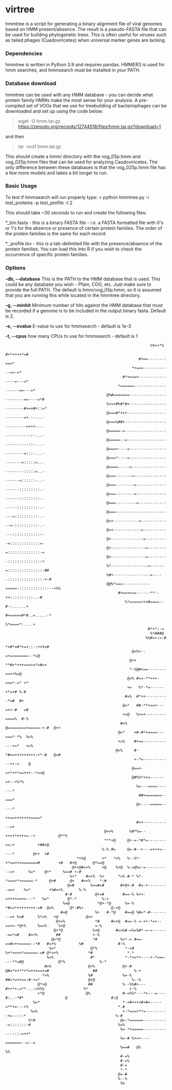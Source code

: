 

# virtree




hmmtree is a script for generating a binary alignment file of viral genomes based on HMM present/absence. The result is a pseudo-FASTA file that can be used for building phylogenetic trees. This is often useful for viruses such as tailed phages (Cuadoviricetes) when universal marker genes are lacking. 

### Dependencies

hmmtree is written in Python 3.9 and requires pandas. HMMER3 is used for hmm searches, and hmmsearch must be installed in your PATH. 

### Database download

hmmtree can be used with any HMM database - you can decide what protein family HMMs make the most sense for your analysis. 
A pre-compiled set of VOGs that we use for treebuilding of bacteriophages can be downloaded and set up using the code below:

> wget -O hmm.tar.gz  <https://zenodo.org/records/12744518/files/hmm.tar.gz?download=1>

and then

> tar -xvzf hmm.tar.gz

This should create a hmm/ directory with the vog_05p.hmm and vog_025p.hmm files that can be used for analyzing Caudoviricetes. 
The only difference between these databases is that the vog_025p.hmm file has a few more models and takes a bit longer to run. 

### Basic Usage

To test if hmmsearch will run properly type: \> python hmmtree.py -i test_proteins -p test_profile -t 2

This should take ~30 seconds to run and create the following files:

\*_bin.fasta - this is a binary FASTA file - i.e. a FASTA formatted file with 0's or 1's for the absence or presence of certain protein families. The order of the protein families is the same for each record. 

\*._profile.tsv - this is a tab-delimited file with the presence/absence of the protein families. You can load this into R if you wish to check the occurrence of specific protein families. 


### Options

**-db, --database** This is the PATH to the HMM database that is used. This could be any database you wish - Pfam, COG, etc. Just make sure to provide the full PATH. The default is hmm/vog_05p.hmm, so it is assumed that you are running this while located in the hmmtree directory. 

**-g, --minhit** Minimum number of hits against the HMM database that must be recorded if a genome is to be included in the output binary fasta. Default is 2. 

**-e, --evalue** E-value to use for hmmsearch - default is 1e-3

**-t, --cpus** how many CPUs to use for hmmsearch - default is 1



                                                                                                                                            
                                                                                                                                            
                                                                   %%++*%                                                                   
                                                                 #+*++++*=#                                                                 
                                                              #+==--------===*                                                              
                                                           *+===------------==-=*                                                           
                                                       #*+===+----------------=---=*                                                        
                                                     *======--------------------==---=*                                                     
                                                @%#=======------------------------==----=*#                                                 
                                                %+=+#%#*#+------------------------#+=+#+::=*                                                
                                                @===#*+++-------------------------=+.---..-                                                 
                                                @===%##+---------------------------=+++-..-                                                 
                                                @=====-=-----------------------------:-...-                                                 
                                                @=====--=---------------------------::-...-                                                 
                                                @===+----=------------------------=:::-...-                                                 
                                                @===*----=-----------------------=:::::=..-                                                 
                                                @====-----=-----------------------:::::=..-                                                 
                                                @===-------=--------------------=::::::-..-                                                 
                                                @===--------=-------------------:::::::::.-                                                 
                                                @===--------=-------------------:::::::::.-                                                 
                                                @===---------=-----------------:::::::::-.-                                                 
                                                @===-------------------------=::::::::::-.-                                                 
                                                @=+-----------=-------------=-::::::::::-.-                                                 
                                                @=+------------=-------------::::::::::::--                                                 
                                                @+--------------=----------=:::::::::::::=-                                                 
                                                @+---------------=--------=::::::::::::::-=                                                 
                                                @+---------------=---------:::::::::::::::+                                                 
                                                %*----------------=------=:::::::::::::::-##                                                
                                                %#+----------------=-----:::::::::::::::-+-#                                                
                                                @@%*===------------=====-::::::::::::---+%%                                                 
                                                     #+==+===------**--++::::::-:::..-#                                                     
                                                        %*=====+++#====--#-:......+                                                         
                                                            #+=====#*#..=.....-*                                                            
                                                               %*====*:....+                                                                
                                                                  #*+*:-=                                                                   
                                                                   %*###@                                                                   
                                                                 %%#=+:=:#                                                                  
                                                            *+#*=#*+=+::-:++%+#                                                             
                                                           @=%+--=+========--*=@                                                            
                                                          @++ **#=*+++===+=*=#=+                                                            
                                                          *-%@#+==--------==++%=@                                                           
                                                         @=% #==-**+++-===*-=* +*                                                           
                                                         +=   %*-*=------+*=+# %-#                                                          
                                                        #=%  #*++----------*=#  #+                                                          
                                                       @=*   ##-**+==+---=++-#   =#                                                         
                                                       +=@   %+=+---------====%  #-%                                                        
                                                      #=%   @========+=====-+-#  @++                                                        
                                                     @=*    +#-#*+====---===*-*%  %=%                                                       
                                                     +=%    #+==-------------+=*   +=%                                                      
                                                    @=%     #-*#==+++++++++:+*-#   @=#                                                      
                                                            +-*=------------++-=    @                                                       
                                                           @==+-=+*++*==+++--*==@                                                           
                                                           @#%%*++=------=+--+%*%                                                           
                                                             %=---====-------*                                                              
                                                              ##+=======--===*                                                              
                                                             @+----=====-----*                                                              
                                                              ++==+++++++====*                                                              
                                                             #++------------=+                                                              
                                               @+=%       %#*%=--++++*++++=--+          @**%                                                
                                               ***+@     @+-=-*#*=--------==:+          +##=@                                               
                                              %-% #=     @=-#--+---=+++=-----*        @++  +#                                               
                                   *+%@       +*   *=%   %--%*-+*==+++=======#        +#   #+@       @*==@                                  
                                 @++@#=+%     +@    %+@  %-=@%=-=-----------=+      %=*    @+*     %==# +:#                                 
                                %+*    #=+%  %+      *=% #-* %*-*===+*+=====-*     @+#      @+   #=+%    *:#                                
                               @=#       %==#=#       #+@+-#  #=-+---------==+    %=*        +%#=+%       %-%                               
                              #-#          @+=#        #==-% %++-=++++==+=---*   %=*        @*-*           %:+                              
                             %=@            *@+-*@      %=-%  *#==*++++++++:=#  @=%       @*-#%+            @-+@                            
                            #=@            %+   #-*@    #==@ %#=*-#---------=+ %=#      %*=%   +@            @=+                            
                          @+=%             *#     #=+@  #==-% =-++-*=+--==+=-*@+%     %==%     %+@             =-%                          
                         @+*@             %+@       #==%#-=%=%#*-=-=-------==*=#    #=+%        ##              +-%                         
                        @=*@              *#          %=*-= #==-==#=++=====--*#   #=+%          %#               #:%                        
                       %=*               @*%            *-+# %+*+=+=*======-=# @*=+%             *#               *.*                       
                      %=%                #*             *-*+=*+----+-*===----**=#@               @*%               %-*                      
                     #=%                @+%            @+-# @#=*++**+*=+++==+=#                   ##                %-+                     
                    *=%                 %#             %=-%   ##=*=++==:#:+=*                     @+@                %--%                   
                  @*+@                  ##             %--%%#+---#++*+.=**-..:=%%%                 %*                  +-%                  
                  +*@                  @%              #-=%%*---*+---=----#:..-*#*                  @                   #:@                 
                %=*                                    *-+#++++#+#=-----=**+=---+%                                       *.#                
               %=%                                     +-*===+**=----------+=--::-*                                       %-#               
              %*#                                     @=-*======-----------=:::::::-#                                      %=%              
                                                      %=-*+=====-------------::::=++*                                                       
                                                      %=-# %+=+----=======--=:-=                                                            
                                                      %==#   @%             %%                                                              
                                                      #-=%                                                                                  
                                                      #-=%                                                                                  
                                                      #-=                                                                                   
                                                      *-*                                                                                   
                                                     @=-#                                                                                   
                                                     %--%                                                                                   
                                                      %%                                                                                    
                                                                                                                                            
                                                                                                                                            
                                                                                                                                            

